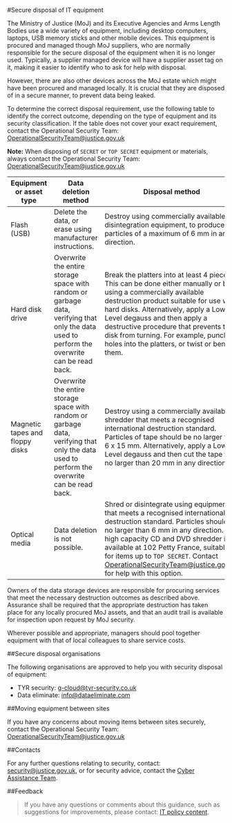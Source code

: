 #Secure disposal of IT equipment

The Ministry of Justice (MoJ) and its Executive Agencies and Arms Length Bodies use a wide variety of equipment, including desktop computers, laptops, USB memory sticks and other mobile devices. This equipment is procured and managed though MoJ suppliers, who are normally responsible for the secure disposal of the equipment when it is no longer used. Typically, a supplier managed device will have a supplier asset tag on it, making it easier to identify who to ask for help with disposal.

However, there are also other devices across the MoJ estate which might have been procured and managed locally. It is crucial that they are disposed of in a secure manner, to prevent data being leaked.

To determine the correct disposal requirement, use the following table to identify the correct outcome, depending on the type of equipment and its security classification. If the table does not cover your exact requirement, contact the Operational Security Team: [OperationalSecurityTeam@justice.gov.uk](mailto:OperationalSecurityTeam@justice.gov.uk)

**Note:** When disposing of `SECRET` or `TOP SECRET` equipment or materials, always contact the Operational Security Team: [OperationalSecurityTeam@justice.gov.uk](mailto:OperationalSecurityTeam@justice.gov.uk)

|Equipment or asset type|Data deletion method|Disposal method|
|-----------------------|--------------------|---------------|
|Flash (USB)|Delete the data, or erase using manufacturer instructions.|Destroy using commercially available disintegration equipment, to produce particles of a maximum of 6 mm in any direction.|
|Hard disk drive|Overwrite the entire storage space with random or garbage data, verifying that only the data used to perform the overwrite can be read back.|Break the platters into at least 4 pieces. This can be done either manually or by using a commercially available destruction product suitable for use with hard disks. Alternatively, apply a Lower Level degauss and then apply a destructive procedure that prevents the disk from turning. For example, punch holes into the platters, or twist or bend them.|
|Magnetic tapes and floppy disks|Overwrite the entire storage space with random or garbage data, verifying that only the data used to perform the overwrite can be read back.|Destroy using a commercially available shredder that meets a recognised international destruction standard. Particles of tape should be no larger than 6 x 15 mm. Alternatively, apply a Lower Level degauss and then cut the tape to no larger than 20 mm in any direction.|
|Optical media|Data deletion is not possible.|Shred or disintegrate using equipment that meets a recognised international destruction standard. Particles should be no larger than 6 mm in any direction. A high capacity CD and DVD shredder is available at 102 Petty France, suitable for items up to `TOP SECRET`. Contact [OperationalSecurityTeam@justice.gov.uk](mailto:OperationalSecurityTeam@justice.gov.uk) for help with this option.|

Owners of the data storage devices are responsible for procuring services that meet the necessary destruction outcomes as described above. Assurance shall be required that the appropriate destruction has taken place for any locally procured MoJ assets, and that an audit trail is available for inspection upon request by MoJ security.

Wherever possible and appropriate, managers should pool together equipment with that of local colleagues to share service costs.

<a id="secure-disposal-organisations"></a>
##Secure disposal organisations

The following organisations are approved to help you with security disposal of equipment:

* TYR security: [g-cloud@tyr-security.co.uk](mailto:g-cloud@tyr-security.co.uk)
* Data eliminate: [info@dataeliminate.com](mailto:info@dataeliminate.com)

<a id="moving-equipment-between-sites"></a>
##Moving equipment between sites

If you have any concerns about moving items between sites securely, contact the Operational Security Team: [OperationalSecurityTeam@justice.gov.uk](mailto:OperationalSecurityTeam@justice.gov.uk)

<a id="contacts"></a>
##Contacts

For any further questions relating to security, contact: [security@justice.gov.uk](mailto:security@justice.gov.uk), or for security advice, contact the [Cyber Assistance Team](mailto:CyberConsultancy@digital.justice.gov.uk).

<a id="feedback"></a>
##Feedback

> If you have any questions or comments about this guidance, such as suggestions for improvements, please contact: [IT policy content](mailto:itpolicycontent@digital.justice.gov.uk).

